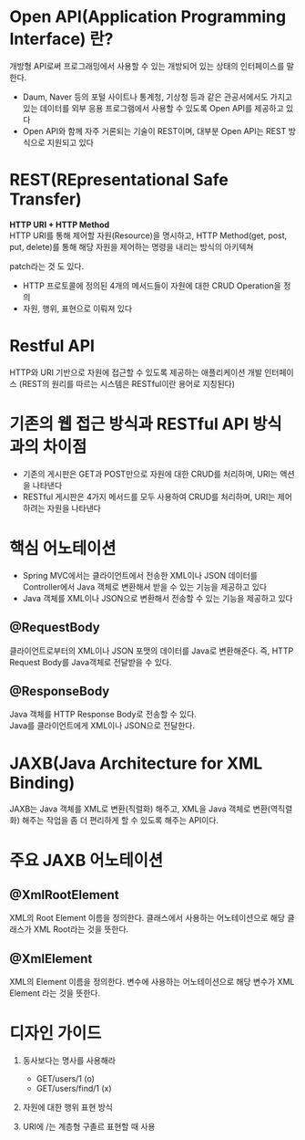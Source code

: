 # Open API(Application Programming Interface) 란?
개방형 API로써 프로그래밍에서 사용할 수 있는 개방되어 있는 상태의 인터페이스를 말한다.

* Daum, Naver 등의 포털 사이트나 통계청, 기상청 등과 같은 관공서에서도 가지고 있는 데이터를 외부 응용 프로그램에서 사용할 수 있도록 Open API를 제공하고 있다
* Open API와 함께 자주 거론되는 기술이 REST이며, 대부분 Open API는 REST 방식으로 지원되고 있다

# REST(REpresentational Safe Transfer)
**HTTP URI + HTTP Method**  
HTTP URI를 통해 제어할 자원(Resource)을 명시하고, HTTP Method(get, post, put, delete)를 통해 해당 자원을 제어하는 명령을 내리는 방식의 아키텍쳐

patch라는 것 도 있다.

* HTTP 프로토콜에 정의된 4개의 메서드들이 자원에 대한 CRUD Operation을 정의
* 자원, 행위, 표현으로 이뤄져 있다

# Restful API
HTTP와 URI 기반으로 자원에 접근할 수 있도록 제공하는 애플리케이션 개발 인터페이스 (REST의 원리를 따르는 시스템은 RESTful이란 용어로 지칭된다)

# 기존의 웹 접근 방식과 RESTful API 방식과의 차이점
* 기존의 게시판은 GET과 POST만으로 자원에 대한 CRUD를 처리하며, URI는 액션을 나타낸다
* RESTful 게시판은 4가지 메서드를 모두 사용하여 CRUD를 처리하며, URI는 제어하려는 자원을 나타낸다

# 핵심 어노테이션
* Spring MVC에서는 클라이언트에서 전송한 XML이나 JSON 데이터를 Controller에서 Java 객체로 변환해서 받을 수 있는 기능을 제공하고 있다 
* Java 객체를 XML이나 JSON으로 변환해서 전송할 수 있는 기능을 제공하고 있다

## @RequestBody 
클라이언트로부터의 XML이나 JSON 포맷의 데이터를 Java로 변환해준다.   즉, HTTP Request Body를 Java객체로 전달받을 수 있다.


## @ResponseBody
Java 객체를 HTTP Response Body로 전송할 수 있다.  
Java를 클라이언트에게 XML이나 JSON으로 전달한다.


# JAXB(Java Architecture for XML Binding)
JAXB는 Java 객체를 XML로 변환(직렬화) 해주고, XML을 Java 객체로 변환(역직렬화) 해주는 작업을 좀 더 편리하게 할 수 있도록 해주는 API이다.

# 주요 JAXB 어노테이션

## @XmlRootElement 
XML의 Root Element 이름을 정의한다. 클래스에서 사용하는 어노테이션으로 해당 클래스가 XML Root라는 것을 뜻한다.

## @XmlElement 
XML의 Element 이름을 정의한다. 변수에 사용하는 어노테이션으로 해당 변수가 XML Element 라는 것을 뜻한다.

# 디자인 가이드
1. 동사보다는 명사를 사용해라
    * GET/users/1 (o)
    * GET/users/find/1 (x)
2. 자원에 대한 행위 표현 방식

3. URI에 /는 계층형 구졸르 표현할 때 사용

